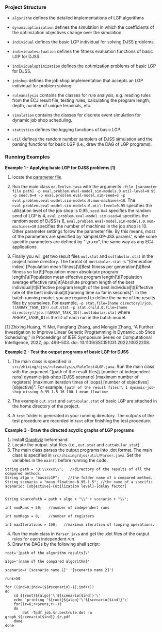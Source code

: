 ### Project Structure ###

* `algorithm` defines the detailed implementations of LGP algorithms

* `dynamicoptimization` defines the simulation in which the coefficients of the optimization objectives change over the simulation.

* `individual` defines the basic LGP individual for solving DJSS problems.

* `individualevaluation` defines the fitness evaluation functions of basic LGP for DJSS.

* `individualoptimization` defines the optimization problems of basic LGP for DJSS.

* `jobshop` defines the job shop implementation that accepts an LGP individual for problem solving.

*  `ruleanalysis` contains the classes for rule analysis, e.g. reading rules from the ECJ result file, testing rules, calculating the program length, depth, number of unique terminals, etc.

*  `simulation` contains the classes for discrete event simulation for dynamic job shop scheduling.

*  `statistics` defines the logging functions of basic LGP.

*  `util` defines the random number samplers of DJSS simulation and the parsing functions for basic LGP (i.e., draw the DAG of LGP programs).

### Running Examples ###

**Example 1 - Applying basic LGP for DJSS problems [1]**

1. locate the [parameter file](./parameters/simpleLGP-JSS.params).
2. Run the main class `ec.Evolve.java` with the arguments ``` -file [parameter file path] -p eval.problem.eval-model.sim-models.0.util-level=0.95 -p seed.0=4 -p eval.problem.eval-model.sim-seed=8 -p eval.problem.eval-model.sim-models.0.num-machines=10 ```. The `eval.problem.eval-model.sim-models.0.util-level=0.95` specifies the utilization level of the job shop is 0.95, `seed.0=4` specifies the random seed of LGP is 4, `eval.problem.eval-model.sim-seed=8` specifies the random seed of DJSS is 8, `eval.problem.eval-model.sim-models.0.num-machines=10` specifies the number of machines in the job shop is 10. Other parameter settings follow the parameter file.
By this means, most of the parameters are specified by 'simpleLGP-JSS.params', while some specific parameters are defined by "*-p xxx*", the same way as any ECJ applications.

3. Finally you will get two result files `out.stat` and `outtabular.stat` in the project home directory. 
The format of `outtabular.stat` is
"[Generation index] [Population mean fitness]\t[Best fitness per generation]\t[Best fitness so far]\t[Population mean absolutate program length]\t[Population mean effective program length]\t[Population average effective rate]\t[Absolute program length of the best individual]\t[Effective program length of the best individual]\t[Effective rate of the best individual]\t[running time so far in seconds]".
In the batch running model, you are required to define the name of the results files by yourselves. For example,
```-p stat.file=[home directory]/job.((ARRAY_TASK_ID)).out.stat -p stat.child.0.file=[home directory]/job.((ARRAY_TASK_ID)).outtabular.stat``` where ARRAY_TASK_ID is the ID of each run in the batch model.

[1] Zhixing Huang, Yi Mei, Fangfang Zhang, and Mengjie Zhang, “A Further Investigation to Improve Linear Genetic Programming in Dynamic Job Shop Scheduling,” in Proceedings of IEEE Symposium Series on Computational Intelligence, 2022, pp. 496–503. doi: 10.1109/SSCI51031.2022.10022208.

**Example 2 - Test the output programs of basic LGP for DJSS**

1. The main class is specified in `src/zhixing/djss/ruleanalysis/RuleTest4LGP.java`. Run the main class with the argument "[path of the result files]\ [number of independent runs] dynamic-job-shop [DJSS scenario] [maximum number of registers] [maximum iteration times of loops] [number of objectives] [objective]".
For example,
```[path of the result files]\ 1 dynamic-job-shop missing-0.95-1.5 16 100 1 mean-flowtime```

2. The example `out.stat` and `outtabular.stat` of basic LGP are attached in the home directory of the project.

3. A `test` folder is generated in your running directory. The outputs of the test procedure are recorded in `test` after finishing the test procedure.

**Example 3 - Draw the directed acyclic graphs of LGP programs**

1. Install [Graphviz](https://graphviz.org/download/) beforehand.
2. Locate the output .stat files (i.e., `out.stat` and `outtabular.stat`).
3. The main class parses the output programs into .dot format. The main class is specified in `src/zhixing/djss/util/Parser.java`. Set the variables in the `main()` before running the code.
```
String path = "D:\\xxxx\\";   //directory of the results of all the compared methods.
String algo = "basicLGP";    //the folder name of a compared method.
String scenario = "mean-flowtime-0.95-1.5"; //the name of a specific scenario: [objective]-[utilization level]-[delay factor]


String sourcePath = path + algo + "\\" + scenario + "\\";

int numRuns = 50;   //number of independent runs

int numRegs = 8;    //number of registers

int maxIterations = 100;   //maximum iteration of looping operations.
```
4. Run the main class in `Parser.java` and get the .dot files of the output rules for each independent run.
5. Draw the DAGs by the following shell script:
```
root='[path of the algorithm results]\'

algo='[name of the compared algorithm]'

scenario=('[scenario name 1]' '[scenario name 2]')

runs=50

for ((ind=0;ind<=(${#scenario}-1);ind++))
do
	cd ${root}${algo}'\'${scenario[$ind]}'\'
	echo 'printing '${root}${algo}'\'${scenario[$ind]}'\'
	for((r=0;r<$runs;r++))
	do
		dot -Tpdf job.$r.bestrule.dot -o graph_${scenario[$ind]}.$r.pdf
	done
done
```
